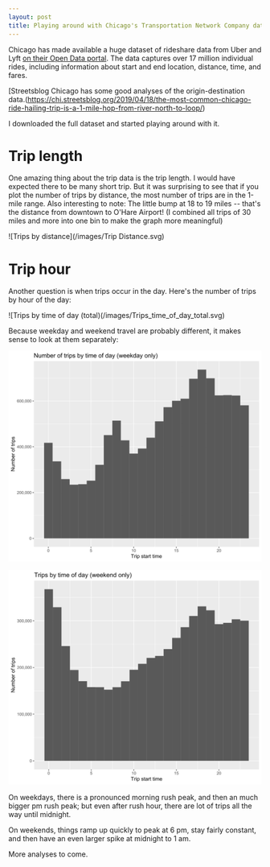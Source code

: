 ```yaml
---
layout: post
title: Playing around with Chicago's Transportation Network Company dataset
---
```


Chicago has made available a huge dataset of rideshare data from Uber and Lyft [on their Open Data portal](https://data.cityofchicago.org/Transportation/Transportation-Network-Providers-Trips/m6dm-c72p). The data captures over 17 million individual rides, including information about start and end location, distance, time, and fares.

[Streetsblog Chicago has some good analyses of the origin-destination data.(https://chi.streetsblog.org/2019/04/18/the-most-common-chicago-ride-hailing-trip-is-a-1-mile-hop-from-river-north-to-loop/)

I downloaded the full dataset and started playing around with it.

# Trip length

One amazing thing about the trip data is the trip length. I would have expected there to be many short trip. But it was surprising to see that if you plot the number of trips by distance, the most number of trips are in the 1-mile range. Also interesting to note: The little bump at 18 to 19 miles -- that's the distance from downtown to O'Hare Airport! (I combined all trips of 30 miles and more into one bin to make the graph more meaningful)

![Trips by distance](/images/Trip Distance.svg)

# Trip hour
Another question is when trips occur in the day. Here's the number of trips by hour of the day:

![Trips by time of day (total)(/images/Trips_time_of_day_total.svg)

Because weekday and weekend travel are probably different, it makes sense to look at them separately: 

![Trips by time of day (weekday only)](/images/trips_time_of_day_weekday.svg)

![Trips by time of day (weekend only)](/images/trips_time_of_day_weekend.svg)

On weekdays, there is a pronounced morning rush peak, and then an much bigger pm rush peak; but even after rush hour, there are lot of trips all the way until midnight.

On weekends, things ramp up quickly to peak at 6 pm, stay fairly constant, and then have an even larger spike at midnight to 1 am.

More analyses to come.
